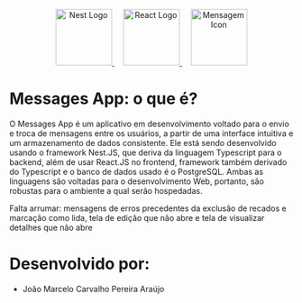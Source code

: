 <p align="center">
  <a href="http://nestjs.com/" target="blank">
    <img src="https://nestjs.com/img/logo-small.svg" width="100" alt="Nest Logo" />
  </a>
  &nbsp;&nbsp;&nbsp;
  <a href="https://react.dev/" target="blank">
    <img src="https://upload.wikimedia.org/wikipedia/commons/a/a7/React-icon.svg" width="100" alt="React Logo" />
  </a>
  &nbsp;&nbsp;&nbsp;
  <img src="https://cdn-icons-png.flaticon.com/512/561/561127.png" width="100" alt="Mensagem Icon" />
</p>



# Messages App: o que é?
O Messages App é um aplicativo em desenvolvimento voltado para o envio e troca de mensagens entre os usuários, a partir de uma interface intuitiva e um armazenamento de dados consistente. Ele está sendo desenvolvido usando o framework Nest.JS, que deriva da linguagem Typescript para o backend, além de usar React.JS no frontend, framework também derivado do Typescript e o banco de dados usado é o PostgreSQL. Ambas as linguagens são voltadas para o desenvolvimento Web, portanto, são robustas para o ambiente a qual serão hospedadas.

Falta arrumar: mensagens de erros precedentes da exclusão de recados e  marcação como lida, tela de edição que não abre e tela de visualizar detalhes que não abre

# Desenvolvido por: 
- João Marcelo Carvalho Pereira Araújo
